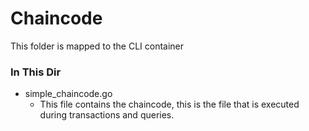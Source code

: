 # Chaincode

This folder is mapped to the CLI container



### In This Dir
- simple_chaincode.go
    - This file contains the chaincode, this is the file that is executed during transactions and queries.